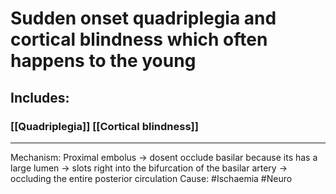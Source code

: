 # Sudden onset quadriplegia and cortical blindness which often happens to the young
## Includes:
### [[Quadriplegia]] [[Cortical blindness]]

---
Mechanism: Proximal embolus -> dosent occlude basilar because its has a large lumen -> slots right into the bifurcation of the basilar artery -> occluding the entire posterior circulation 
Cause: #Ischaemia #Neuro 